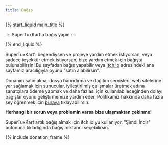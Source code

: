 ```yaml
---
title: Bağış
---
```

{% start_liquid main_title %}

..:: SuperTuxKart'a bağış yapın ::..

{% end_liquid %}

SuperTuxKart'ı beğendiysen ve projeye yardım etmek istiyorsan, veya sadece teşekkür etmek istiyorsan, bize yardım etmek için bağışta bulunabilirsin! Bu sayfadan bağış yapabilir veya [Itch.io](https://supertuxkart.itch.io/supertuxkart) adresindeki ana sayfamız aracılığıyla oyunu "satın alabilirsin".   

Donanım satın alma, dosya barındırma ve dağıtım servisleri, web sitelerine yer sağlamak için sunucular, iyileştirilmiş çalışmalar üretmek adına sanatçılara ödeme yapmak ve daha fazlası için kullanılabileceğinden dolayı bağışlar oyunu geliştirmemize yardım eder. Politikamız hakkında daha fazla şey öğrenmek için [buraya](Bağış_Politikası) tıklayabilirsin.     

**Herhangi bir sorun veya problemin varsa bize ulaşmaktan çekinme!**

SuperTuxKart artık bağış almak için itch.io'yu kullanıyor. "Şimdi İndir" butonuna tıkladığında bağış miktarını seçebilirsin. 

{% include donation_frame %}
